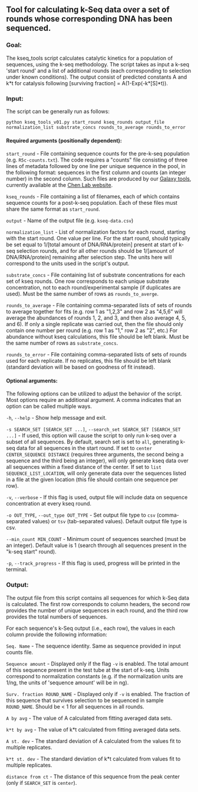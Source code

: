 
## Tool for calculating k-Seq data over a set of rounds whose corresponding DNA has been sequenced.

### Goal:

The kseq_tools script calculates catalytic kinetics for a population of sequences, using the k-seq
methodology. The script takes as input a k-seq 'start round' and a list of additional rounds (each corresponding to selection under known conditions). The output consist of predicted constants A and k&ast;t for catalysis following [surviving fraction] = A(1-Exp(-k&ast;[S]&ast;t)). 


### Input:

The script can be generally run as follows:

```
python kseq_tools_v01.py start_round kseq_rounds output_file normalization_list substrate_concs rounds_to_average rounds_to_error
```

#### Required arguments (positionally dependent):

`start_round` - File containing sequence counts for the pre-k-seq population (e.g. `R5c-counts.txt`). The code requires a "counts" file consisting of three lines of metadata followed by one line per unique sequence in the pool, in the following format: sequences in the first column and counts (an integer number) in the second column. Such files are produced by our [Galaxy tools](https://labs.chem.ucsb.edu/chen/irene/Chen_lab_at_UCSB/Publications_files/Xulvi%20et%20al%20Methods%202016.pdf), currently available at the [Chen Lab website](https://labs.chem.ucsb.edu/chen/irene/Chen_lab_at_UCSB/Galaxy_Tools.html). 

`kseq_rounds` - File containing a list of filenames, each of which contains sequence counts for a post-k-seq population. Each of these files must share the same format as `start_round`.

`output` - Name of the output file (e.g. `kseq-data.csv`)

`normalization_list` - List of normalization factors for each round, starting with the start round. One value per line. For the start round, should typically be set equal to 1/[total amount of DNA/RNA/protein] present at start of k-seq selection rounds, and for all other rounds should be 1/[amount of DNA/RNA/protein] remaining after selection step. The units here will correspond to the units used in the script's output.

`substrate_concs` - File containing list of substrate concentrations for each set of kseq rounds. One row corresponds to each unique substrate concentration, not to each round/experimental sample (if duplicates are used). Must be the same number of rows as `rounds_to_averge`.


`rounds_to_average` - File containing comma-separated lists of sets of rounds to average together for fits (e.g. row 1 as "1,2,3" and row 2 as "4,5,6" will average the abundances of rounds 1, 2, and 3, and then also average 4, 5, and 6). If only a single replicate was carried out, then the file should only contain one number per round (e.g. row 1 as "1," row 2 as "2", etc.) For abundance without kseq calculations, this file should be left blank. Must be the same number of rows as `substrate_concs`.
                        
`rounds_to_error` - File containing comma-separated lists of sets of rounds used for each replicate. If no replicates, this file should be left blank (standard deviation will be based on goodness of fit instead).


#### Optional arguments:

The following options can be utilized to adjust the behavior of the script. Most options require an additional argument. A comma indicates that an option can be called multiple ways.

`-h`, `--help` - Show help message and exit.

`-s SEARCH_SET [SEARCH_SET ...]`, `--search_set SEARCH_SET [SEARCH_SET ...]` - If used, this option will cause the script to only run k-seq over a subset of all sequences. By default, search set is set to `all`, generating k-seq data for all sequences in the start round. If set to `center CENTER_SEQUENCE DISTANCE` (requires three arguments, the second being a sequence and the third being an integer), will only generate kseq data over all sequences within a fixed distance of the center. If set to `list SEQUENCE_LIST_LOCATION`, will only generate data over the sequences listed in a file at the given location (this file should contain one sequence per row).

`-v`, `--verbose` - If this flag is used, output file will include data on sequence concentration at every kseq round.
                        
`-o OUT_TYPE`, `--out_type OUT_TYPE` - Set output file type to `csv` (comma-separated values) or `tsv` (tab-separated values). Default output file type is csv.
                        
`--min_count MIN_COUNT` - Minimum count of sequences searched (must be an integer). Default value is 1 (search through all sequences present in the "k-seq start" round). 
    
`-p`, `--track_progress` - If this flag is used, progress will be printed in the terminal. 


### Output:

The output file from this script contains all sequences for which k-Seq data is calculated. The first row corresponds to column headers, the second row provides the number of unique sequences in each round, and the third row provides the total numbers of sequences. 

For each sequence's k-Seq output (i.e., each row), the values in each column provide the following information:

`Seq. Name` - The sequence identity. Same as sequence provided in input counts file.

`Sequence amount` - Displayed only if the flag `-v` is enabled. The total amount of this sequence present in the test tube at the start of k-seq. Units correspond to normalization constants (e.g. if the normalization units are 1/ng, the units of 'sequence amount' will be in ng).

`Surv. fraction ROUND_NAME` - Displayed only if `-v` is enabled. The fraction of this sequence that survives selection to be sequenced in sample `ROUND_NAME`. Should be < 1 for all sequences in all rounds.

`A by avg` - The value of A calculated from fitting averaged data sets.

`k*t by avg` - The value of k&ast;t calculated from fitting averaged data sets.

`A st. dev` - The standard deviation of A calculated from the values fit to multiple replicates.

`k*t st. dev` - The standard deviation of k&ast;t calculated from values fit to multiple replicates.

`distance from ct` - The distance of this sequence from the peak center (only if `SEARCH_SET` is `center`).
